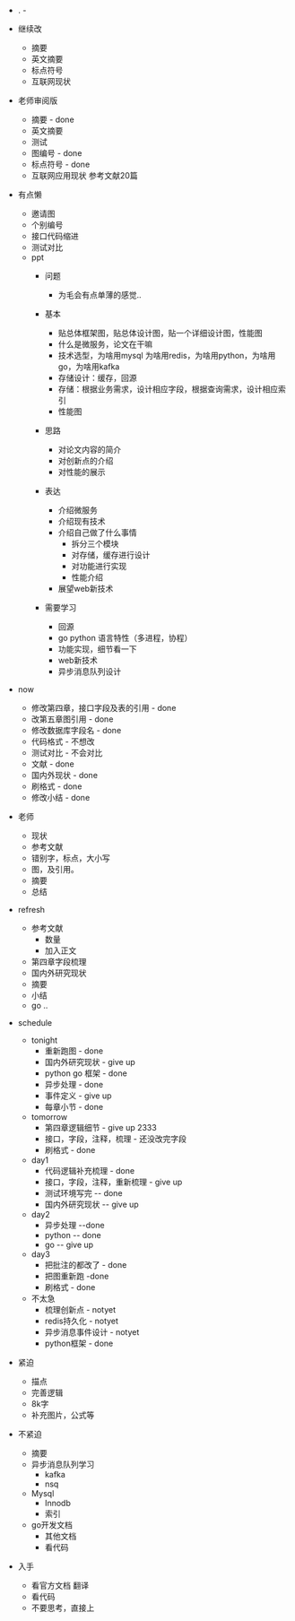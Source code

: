- . -

* 继续改
    * 摘要
    * 英文摘要
    * 标点符号
    * 互联网现状
* 老师审阅版
    * 摘要 - done
    * 英文摘要
    * 测试
    * 图编号 - done
    * 标点符号 - done
    * 互联网应用现状 参考文献20篇
* 有点懒
    * 邀请图 
    * 个别编号
    * 接口代码缩进
    * 测试对比
    * ppt
        * 问题
            * 为毛会有点单薄的感觉..
        * 基本
            * 贴总体框架图，贴总体设计图，贴一个详细设计图，性能图
            * 什么是微服务，论文在干嘛
            * 技术选型，为啥用mysql 为啥用redis，为啥用python，为啥用go，为啥用kafka
            * 存储设计：缓存，回源
            * 存储：根据业务需求，设计相应字段，根据查询需求，设计相应索引
            * 性能图
        * 思路
            * 对论文内容的简介
            * 对创新点的介绍
            * 对性能的展示

        * 表达
            * 介绍微服务
            * 介绍现有技术
            * 介绍自己做了什么事情
                * 拆分三个模块
                * 对存储，缓存进行设计
                * 对功能进行实现
                * 性能介绍
            * 展望web新技术
        * 需要学习
            * 回源
            * go python 语言特性（多进程，协程）
            * 功能实现，细节看一下
            * web新技术
            * 异步消息队列设计
* now
    * 修改第四章，接口字段及表的引用 - done
    * 改第五章图引用 - done
    * 修改数据库字段名 - done
    * 代码格式 - 不想改
    * 测试对比 - 不会对比
    * 文献 - done
    * 国内外现状 - done
    * 刷格式 - done
    * 修改小结 - done
* 老师
    * 现状
    * 参考文献
    * 错别字，标点，大小写
    * 图，及引用。
    * 摘要
    * 总结
* refresh
    * 参考文献
        * 数量
        * 加入正文
    * 第四章字段梳理
    * 国内外研究现状
    * 摘要
    * 小结
    * go ..
* schedule
    * tonight
        * 重新跑图 - done
        * 国内外研究现状 - give up
        * python go 框架 - done
        * 异步处理 - done
        * 事件定义 - give up
        * 每章小节 - done
    * tomorrow
        * 第四章逻辑细节 - give up 2333
        * 接口，字段，注释，梳理 - 还没改完字段
        * 刷格式 - done
    * day1 
        * 代码逻辑补充梳理 - done
        * 接口，字段，注释，重新梳理 - give up
        * 测试环境写完 -- done
        * 国内外研究现状 -- give up
    * day2
        * 异步处理 --done
        * python -- done
        * go -- give up
    * day3
        * 把批注的都改了 - done
        * 把图重新跑 -done
        * 刷格式 - done
    * 不太急
        * 梳理创新点 - notyet
        * redis持久化 - notyet
        * 异步消息事件设计 - notyet
        * python框架 - done


* 紧迫
    * 描点
    * 完善逻辑
    * 8k字
    * 补充图片，公式等



* 不紧迫
    * 摘要
    * 异步消息队列学习
        * kafka
        * nsq
    * Mysql
        * Innodb
        * 索引
    * go开发文档
        * 其他文档
        * 看代码

* 入手
    * 看官方文档 翻译
    * 看代码
    * 不要思考，直接上
